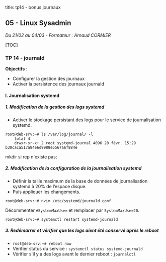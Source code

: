 title: tp14 - bonus journaux

## 05 - Linux Sysadmin
*Du 21/02 au 04/03 - Formateur : Arnaud CORMIER*

[TOC]

### TP 14 - journald
**Objectifs** :

- Configurer la gestion des journaux
- Activer la persistence des journaux journald

#### I. Journalisation systemd
##### 1. Modification de la gestion des logs systemd
- Activer le stockage persistant des logs pour le service de journalisation systemd.

```
root@deb-srv:~# ls /var/log/journal/ -l
	total 4
	drwxr-sr-x+ 2 root systemd-journal 4096 28 févr. 15:29 b30caca517a84e6d9988e5567a6f884e
```

mkdir si rep n'existe pas;

##### 2. Modification de la configuration de la journalisation systemd

- Définir la taille maximum de la base de données de journalisation systemd à 20% de l’espace disque.
- Puis appliquer les changements.

```
root@deb-srv:~# nvim /etc/systemd/journald.conf
```

Décommenter `#SystemMaxUse=` et remplacer par `SystemMaxUse=20`. 

```
root@deb-srv:~# systemctl restart systemd-journald
```


##### 3. Redémarrer et vérifier que les logs aient été conservé après le reboot

- `root@deb-srv:~# reboot now`
- Vérifier status du service : `systemctl status systemd-journald`
- Vérifier s'il y a des logs avant le dernier reboot : `journalctl`


<link rel="stylesheet" type="text/css" href="................../ressources/css/bootstrap.min.css">
<link rel="stylesheet" type="text/css" href="................../ressources/css/style.css">

